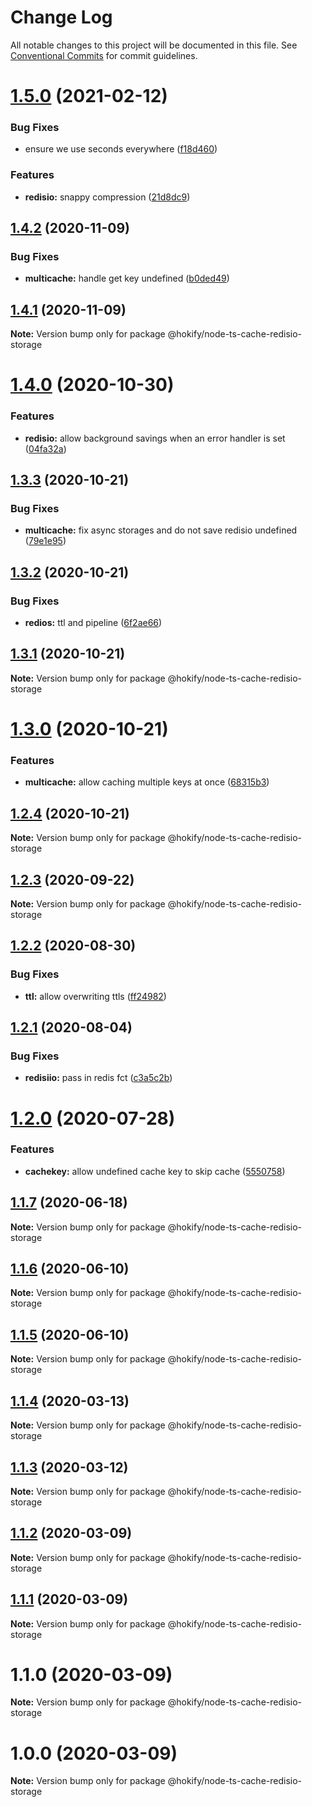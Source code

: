 # Change Log

All notable changes to this project will be documented in this file.
See [Conventional Commits](https://conventionalcommits.org) for commit guidelines.

# [1.5.0](https://github.com/hokify/node-ts-cache/compare/@hokify/node-ts-cache-redisio-storage@1.4.2...@hokify/node-ts-cache-redisio-storage@1.5.0) (2021-02-12)


### Bug Fixes

* ensure we use seconds everywhere ([f18d460](https://github.com/hokify/node-ts-cache/commit/f18d460a8a1f195ca58a92c56c5d3cc7d216b6d9))


### Features

* **redisio:** snappy compression ([21d8dc9](https://github.com/hokify/node-ts-cache/commit/21d8dc96fc5eb563d6a13e7d74925e8c0702038e))





## [1.4.2](https://github.com/hokify/node-ts-cache/compare/@hokify/node-ts-cache-redisio-storage@1.4.1...@hokify/node-ts-cache-redisio-storage@1.4.2) (2020-11-09)


### Bug Fixes

* **multicache:** handle get key undefined ([b0ded49](https://github.com/hokify/node-ts-cache/commit/b0ded498ad988a44ff62566909403268e4b6b288))





## [1.4.1](https://github.com/hokify/node-ts-cache/compare/@hokify/node-ts-cache-redisio-storage@1.4.0...@hokify/node-ts-cache-redisio-storage@1.4.1) (2020-11-09)

**Note:** Version bump only for package @hokify/node-ts-cache-redisio-storage





# [1.4.0](https://github.com/hokify/node-ts-cache/compare/@hokify/node-ts-cache-redisio-storage@1.3.3...@hokify/node-ts-cache-redisio-storage@1.4.0) (2020-10-30)


### Features

* **redisio:** allow background savings when an error handler is set ([04fa32a](https://github.com/hokify/node-ts-cache/commit/04fa32add51d6b3cedb02fee88a3ef6c112eb187))





## [1.3.3](https://github.com/hokify/node-ts-cache/compare/@hokify/node-ts-cache-redisio-storage@1.3.2...@hokify/node-ts-cache-redisio-storage@1.3.3) (2020-10-21)


### Bug Fixes

* **multicache:** fix async storages and do not save redisio undefined ([79e1e95](https://github.com/hokify/node-ts-cache/commit/79e1e957a08359c262cdddd07e1181e70890399e))





## [1.3.2](https://github.com/hokify/node-ts-cache/compare/@hokify/node-ts-cache-redisio-storage@1.3.1...@hokify/node-ts-cache-redisio-storage@1.3.2) (2020-10-21)


### Bug Fixes

* **redios:** ttl and pipeline ([6f2ae66](https://github.com/hokify/node-ts-cache/commit/6f2ae665f2ce9a30eb938fa5d7698efee4f2e3c1))





## [1.3.1](https://github.com/hokify/node-ts-cache/compare/@hokify/node-ts-cache-redisio-storage@1.3.0...@hokify/node-ts-cache-redisio-storage@1.3.1) (2020-10-21)

**Note:** Version bump only for package @hokify/node-ts-cache-redisio-storage





# [1.3.0](https://github.com/hokify/node-ts-cache/compare/@hokify/node-ts-cache-redisio-storage@1.2.4...@hokify/node-ts-cache-redisio-storage@1.3.0) (2020-10-21)


### Features

* **multicache:** allow caching multiple keys at once ([68315b3](https://github.com/hokify/node-ts-cache/commit/68315b3c73f65a62a60ffe5e21921bbd2ea471a6))





## [1.2.4](https://github.com/hokify/node-ts-cache/compare/@hokify/node-ts-cache-redisio-storage@1.2.3...@hokify/node-ts-cache-redisio-storage@1.2.4) (2020-10-21)

**Note:** Version bump only for package @hokify/node-ts-cache-redisio-storage





## [1.2.3](https://github.com/hokify/node-ts-cache/compare/@hokify/node-ts-cache-redisio-storage@1.2.2...@hokify/node-ts-cache-redisio-storage@1.2.3) (2020-09-22)

**Note:** Version bump only for package @hokify/node-ts-cache-redisio-storage





## [1.2.2](https://github.com/hokify/node-ts-cache/compare/@hokify/node-ts-cache-redisio-storage@1.2.1...@hokify/node-ts-cache-redisio-storage@1.2.2) (2020-08-30)


### Bug Fixes

* **ttl:** allow overwriting ttls ([ff24982](https://github.com/hokify/node-ts-cache/commit/ff249827995bac6942c5492ac343702b60ec5b76))





## [1.2.1](https://github.com/hokify/node-ts-cache/compare/@hokify/node-ts-cache-redisio-storage@1.2.0...@hokify/node-ts-cache-redisio-storage@1.2.1) (2020-08-04)


### Bug Fixes

* **redisiio:** pass in redis fct ([c3a5c2b](https://github.com/hokify/node-ts-cache/commit/c3a5c2bc639fb3fc98597aa0d8707c79c3f6f992))





# [1.2.0](https://github.com/hokify/node-ts-cache/compare/@hokify/node-ts-cache-redisio-storage@1.1.7...@hokify/node-ts-cache-redisio-storage@1.2.0) (2020-07-28)


### Features

* **cachekey:** allow undefined cache key to skip cache ([5550758](https://github.com/hokify/node-ts-cache/commit/555075821c6e581aebb41c76cb6b81fe56724f98))





## [1.1.7](https://github.com/hokify/node-ts-cache/compare/@hokify/node-ts-cache-redisio-storage@1.1.6...@hokify/node-ts-cache-redisio-storage@1.1.7) (2020-06-18)

**Note:** Version bump only for package @hokify/node-ts-cache-redisio-storage





## [1.1.6](https://github.com/hokify/node-ts-cache/compare/@hokify/node-ts-cache-redisio-storage@1.1.5...@hokify/node-ts-cache-redisio-storage@1.1.6) (2020-06-10)

**Note:** Version bump only for package @hokify/node-ts-cache-redisio-storage





## [1.1.5](https://github.com/hokify/node-ts-cache/compare/@hokify/node-ts-cache-redisio-storage@1.1.4...@hokify/node-ts-cache-redisio-storage@1.1.5) (2020-06-10)

**Note:** Version bump only for package @hokify/node-ts-cache-redisio-storage





## [1.1.4](https://github.com/hokify/node-ts-cache/compare/@hokify/node-ts-cache-redisio-storage@1.1.3...@hokify/node-ts-cache-redisio-storage@1.1.4) (2020-03-13)

**Note:** Version bump only for package @hokify/node-ts-cache-redisio-storage





## [1.1.3](https://github.com/hokify/node-ts-cache/compare/@hokify/node-ts-cache-redisio-storage@1.1.2...@hokify/node-ts-cache-redisio-storage@1.1.3) (2020-03-12)

**Note:** Version bump only for package @hokify/node-ts-cache-redisio-storage





## [1.1.2](https://github.com/hokify/node-ts-cache/compare/@hokify/node-ts-cache-redisio-storage@1.1.1...@hokify/node-ts-cache-redisio-storage@1.1.2) (2020-03-09)

**Note:** Version bump only for package @hokify/node-ts-cache-redisio-storage





## [1.1.1](https://github.com/hokify/node-ts-cache/compare/@hokify/node-ts-cache-redisio-storage@1.1.0...@hokify/node-ts-cache-redisio-storage@1.1.1) (2020-03-09)

**Note:** Version bump only for package @hokify/node-ts-cache-redisio-storage





# 1.1.0 (2020-03-09)

**Note:** Version bump only for package @hokify/node-ts-cache-redisio-storage





# 1.0.0 (2020-03-09)

**Note:** Version bump only for package @hokify/node-ts-cache-redisio-storage

